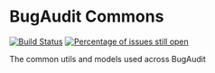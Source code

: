 # BugAudit Commons
[![Build Status](https://travis-ci.org/bugaudit/bugaudit-commons.svg)](https://travis-ci.org/bugaudit/bugaudit-commons)
[![Percentage of issues still open](http://isitmaintained.com/badge/open/bugaudit/bugaudit-commons.svg)](http://isitmaintained.com/project/bugaudit/bugaudit-commons "Percentage of issues still open")

The common utils and models used across BugAudit